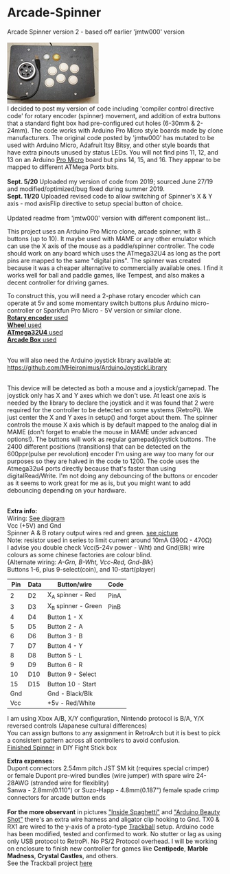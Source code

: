 # Arcade-Spinner
Arcade Spinner version 2 - based off earlier 'jmtw000' version <br/><br/>
![Spinner](Pics/IMG_3830.jpg)  
I decided to post my version of code including 'compiler control directive code' for rotary encoder (spinner) movement, and addition of extra buttons that a standard fight box had pre-configured cut holes (6-30mm & 2-24mm). The code works with Arduino Pro Micro style boards made by clone manufacturers. The original code posted by 'jmtw000' has mutated to be used with Arduino Micro, Adafruit Itsy Bitsy, and other style boards that have extra pinouts unused by status LEDs. You will not find pins 11, 12, and 13 on an  Arduino [Pro Micro](Pics/Arduino%20Pro%20Micro%20Atmega32u4.jpg) board but pins 14, 15, and 16. They appear to be mapped to different ATMega Portx bits.<br/><br/>
**Sept. 5/20** Uploaded my version of code from 2019; sourced June 27/19 and modified/optimized/bug fixed during summer 2019.<br/>
**Sept. 11/20** Uploaded revised code to allow switching of Spinner's X & Y axis - mod axisFlip directive to setup special button of choice. <br/><br/>
Updated readme from 'jmtw000' version with different component list...

This project uses an Arduino Pro Micro clone, arcade spinner, with 8 buttons (up to 10). It maybe used with MAME or any other emulator which can use the X axis of the mouse as a paddle/spinner controller. The code should work on any board which uses the ATmega32U4 as long as the port pins are mapped to the same "digital pins". The spinner was created because it was a cheaper alternative to commercially available ones. I find it works well for ball and paddle games, like Tempest, and also makes a decent controller for driving games.

To construct this, you will need a 2-phase rotary encoder which can operate at 5v and some momentary switch buttons plus Arduino micro-controller or Sparkfun Pro Micro - 5V version or similar clone.<br/> 
[**Rotary encoder** used](https://www.amazon.ca/gp/product/B00IJ788AA/ref=ppx_yo_dt_b_asin_title_o07_s00?ie=UTF8&psc=1)<br/>
[**Wheel** used](https://www.amazon.ca/gp/product/B07DPDJHR6/ref=ppx_yo_dt_b_asin_title_o06_s00?ie=UTF8&psc=1)<br/>
[**ATmega32U4** used](https://www.amazon.ca/gp/product/B01N4TVIQX/ref=ppx_yo_dt_b_asin_title_o02_s00?ie=UTF8&psc=1)<br/> 
[**Arcade Box** used](https://www.amazon.ca/gp/product/B07HRS9BFK/ref=ppx_yo_dt_b_asin_image_o01_s00?ie=UTF8&psc=1)<br/><br/>

You will also need the Arduino joystick library available at: https://github.com/MHeironimus/ArduinoJoystickLibrary<br/><br/>

This device will be detected as both a mouse and a joystick/gamepad. The joystick only has X and Y axes which we don't use. At least one axis is needed by the library to declare the joystick and it was found that 2 were required for the controller to be detected on some systems (RetroPi). We just center the X and Y axes in setup() and forget about them. The spinner controls the mouse X axis which is by default mapped to the analog dial in MAME (don't forget to enable the mouse in MAME under advanced options!). The buttons will work as regular gamepad/joystick buttons. The 2400 different positions (transitions) that can be detected on the 600ppr(pulse per revolution) encoder I'm using are way too many for our purposes so they are halved in the code to 1200. The code uses the Atmega32u4 ports directly because that's faster than using digitalRead/Write. I'm not doing any debouncing of the buttons or encoder as it seems to work great for me as is, but you might want to add debouncing depending on your hardware.<br/><br/>

**Extra info:**<br/>
Wiring: [See diagram](Pics/Spinner%20Sketch_bb.jpg)<br/>
Vcc (+5V) and Gnd<br/>
Spinner A & B rotary output wires red and green. [see picture](Pics/Inside%20guts%20of%20spinner.jpg) <br/>
Note: resistor used in series to limit current around 10mA (390Ω	- 470Ω)  
I advise you double check Vcc(5-24v power - Wht) and Gnd(Blk) wire colours as some chinese factories are colour blind. <br/> 
{Alternate wiring: *A-Grn, B-Wht, Vcc-Red, Gnd-Blk*}<br/>
Buttons 1-6, plus 9-select(coin), and 10-start(player)<br/>

Pin |Data |Button/wire  |Code  
--- |---- |------------ |----  
2   |D2   |X<sub>A</sub> spinner - Red |PinA  
3   |D3   |X<sub>B</sub> spinner - Green |PinB  
4   |D4   |Button 1 - X
5   |D5   |Button 2 - A
6   |D6   |Button 3 - B
7   |D7   |Button 4 - Y
8   |D8   |Button 5 - L
9   |D9   |Button 6 - R
10  |D10  |Button 9 - Select
15  |D15  |Button 10 - Start
Gnd |     |Gnd - Black/Blk
Vcc |     |+5v - Red/White  <br/>

I am using Xbox A/B, X/Y configuration, Nintendo protocol is B/A, Y/X reversed controls (Japanese cultural differences)  
You can assign buttons to any assignment in RetroArch but it is best to pick a consistent pattern across all controllers to avoid confusion.  
[Finished Spinner](Pics/CraigB's%20Spinner.jpg) in DIY Fight Stick box  <br/>
 
**Extra expenses:**  
Dupont connectors 2.54mm pitch JST SM kit (requires special crimper)  
or female Dupont pre-wired bundles (wire jumper) with spare wire 24-28AWG (stranded wire for flexiblity)  
Sanwa - 2.8mm(0.110") or Suzo-Happ - 4.8mm(0.187") female spade crimp connectors for arcade button ends 
<br/><br/>
**For the more observant** in pictures ["Inside Spaghetti"](Special%20Testing%20Pics/Inside%20spaghetti.jpg) and ["Arduino Beauty Shot"](Special%20Testing%20Pics/Arduino%20beauty%20shot.jpg) there's an extra wire harness and aligator clip hooking to Gnd. TX0 & RX1 are wired to the y-axis of a proto-type [Trackball](https://www.amazon.ca/gp/product/B00F1YQH6G/ref=ppx_yo_dt_b_asin_title_o01_s00?ie=UTF8&psc=1) setup. Arduino code has been modified, tested and confirmed to work. No stutter or lag as using only USB protocol to RetroPi. No PS/2 Protocol overhead. I will be working on enclosure to finish new controller for games like **Centipede**, **Marble Madness**, **Crystal Castles**, and others.  
See the Trackball project [here](https://github.com/CraigB-spinner/Arcade-Trackball)
